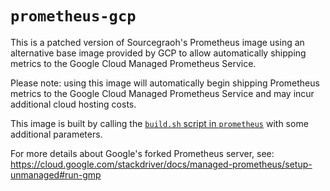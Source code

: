 # `prometheus-gcp`

This is a patched version of Sourcegraoh's Prometheus image using an alternative base image provided by GCP to allow automatically shipping metrics to the Google Cloud Managed Prometheus Service.

Please note: using this image will automatically begin shipping Prometheus metrics to the Google Cloud Managed Prometheus Service and may incur additional cloud hosting costs.

This image is built by calling the [`build.sh` script in `prometheus`](../prometheus/build.sh) with some additional parameters.

For more details about Google's forked Prometheus server, see: https://cloud.google.com/stackdriver/docs/managed-prometheus/setup-unmanaged#run-gmp
